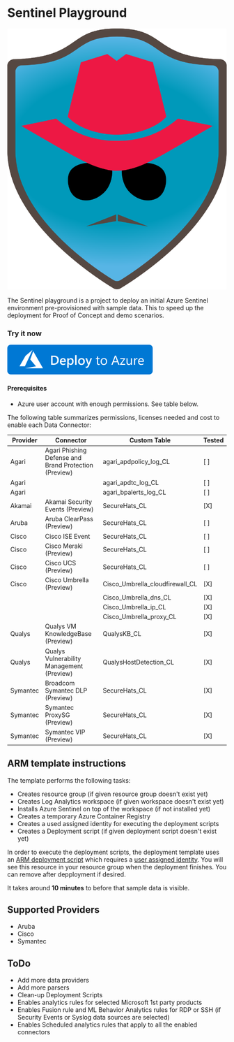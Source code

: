 # Sentinel Playground

![logo](./media/securehats-master.png)

The Sentinel playground is a project to deploy an initial Azure Sentinel environment pre-provisioned with sample data. 
This to speed up the deployment for Proof of Concept and demo scenarios.

### Try it now

[![Deploy To Azure](https://raw.githubusercontent.com/Azure/azure-quickstart-templates/master/1-CONTRIBUTION-GUIDE/images/deploytoazure.svg?sanitize=true)](https://portal.azure.com/#create/Microsoft.Template/uri/https%3A%2F%2Fraw.githubusercontent.com%2FSecureHats%2FSentinel-playground%2Fmain%2FARM-Templates%2Fazuredeploy.json/createUIDefinitionUri/https%3A%2F%2Fraw.githubusercontent.com%2FSecureHats%2FSentinel-playground%2Fmain%2FARM-Templates%2FUiDefinition.json)

#### Prerequisites

- Azure user account with enough permissions. See table below.

The following table summarizes permissions, licenses needed and cost to enable each Data Connector:

| Provider   | Connector                                             | Custom Table                    | Tested  |
| ---------- | ----------------------------------------------------- | --------------------------------| ------- |
| Agari      | Agari Phishing Defense and Brand Protection (Preview) | agari_apdpolicy_log_CL          |  [ ]    |
| Agari      |                                                       | agari_apdtc_log_CL              |  [ ]    |
| Agari      |                                                       | agari_bpalerts_log_CL           |  [ ]    |
| Akamai     | Akamai Security Events (Preview)                      | SecureHats_CL                   |  [X]    |
| Aruba      | Aruba ClearPass (Preview)                             | SecureHats_CL                   |  [ ]    |
| Cisco      | Cisco ISE Event                                       | SecureHats_CL                   |  [ ]    |
| Cisco      | Cisco Meraki (Preview)                                | SecureHats_CL                   |  [ ]    |
| Cisco      | Cisco UCS (Preview)                                   | SecureHats_CL                   |  [ ]    |
| Cisco      | Cisco Umbrella (Preview)                              | Cisco_Umbrella_cloudfirewall_CL |  [X]    |
|            |                                                       | Cisco_Umbrella_dns_CL           |  [X]    |
|            |                                                       | Cisco_Umbrella_ip_CL            |  [X]    |
|            |                                                       | Cisco_Umbrella_proxy_CL         |  [X]    |
| Qualys     | Qualys VM KnowledgeBase (Preview)                     | QualysKB_CL                     |  [X]    |
| Qualys     | Qualys Vulnerability Management (Preview)             | QualysHostDetection_CL          |  [X]    |
| Symantec   | Broadcom Symantec DLP (Preview)                       | SecureHats_CL                   |  [X]    |
| Symantec   | Symantec ProxySG (Preview)                            | SecureHats_CL                   |  [X]    | 
| Symantec   | Symantec VIP (Preview)                                | SecureHats_CL                   |  [X]    |


## ARM template instructions

The template performs the following tasks:

- Creates resource group (if given resource group doesn't exist yet)
- Creates Log Analytics workspace (if given workspace doesn't exist yet)
- Installs Azure Sentinel on top of the workspace (if not installed yet)
- Creates a temporary Azure Container Registry
- Creates a used assigned identity for executing the deployment scripts
- Creates a Deployment script (if given deployment script doesn't exist yet)

In order to execute the deployment scripts, the deployment template uses an [ARM deployment script](https://docs.microsoft.com/azure/azure-resource-manager/templates/deployment-script-template) which requires a [user assigned identity](https://docs.microsoft.com/azure/active-directory/managed-identities-azure-resources/overview). You will see this resource in your resource group when the deployment finishes. You can remove after depployment if desired.

It takes around **10 minutes** to before that sample data is visible.

## Supported Providers
- Aruba 
- Cisco
- Symantec

## ToDo
- Add more data providers
- Add more parsers
- Clean-up Deployment Scripts
- Enables analytics rules for selected Microsoft 1st party products 
- Enables Fusion rule and ML Behavior Analytics rules for RDP or SSH (if Security Events or Syslog data sources are selected)
- Enables Scheduled analytics rules that apply to all the enabled connectors 
